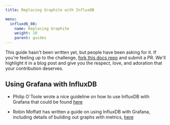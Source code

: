 ```yaml
---
title: Replacing Graphite with InfluxDB

menu:
  influxdb_08:
    name: Replacing Graphite
    weight: 10
    parent: guides
---
```


This guide hasn't been written yet, but people have been asking for it.
If you're feeling up to the challenge, [fork this docs repo](https://github.com/influxdb/influxdb.org) and submit a PR.
We'll highlight it in a blog post and give you the respect, love, and adoration that your contribution deserves.

## Using Grafana with InfluxDB

* Philip O`Toole wrote a nice guideline on how to use InfluxDB with Grafana that could be found [here](http://www.philipotoole.com/influxdb-and-grafana-howto)

* Robin Moffatt has written a guide on using InfluxDB with Grafana, including details of building out graphs with metrics, [here](http://www.rittmanmead.com/2015/02/obiee-monitoring-and-diagnostics-with-influxdb-and-grafana/)
